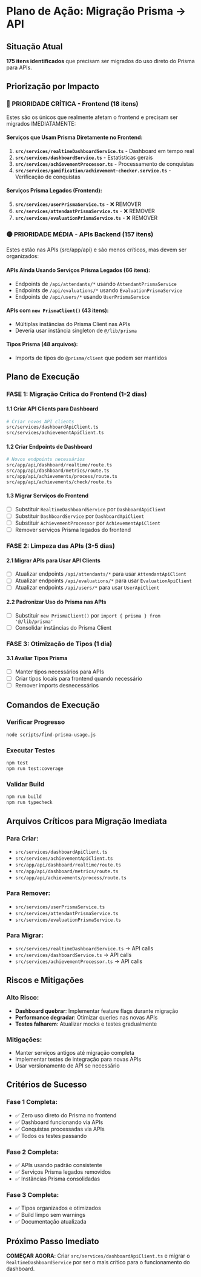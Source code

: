 # Plano de Ação: Migração Prisma → API

## Situação Atual
**175 itens identificados** que precisam ser migrados do uso direto do Prisma para APIs.

## Priorização por Impacto

### 🚨 PRIORIDADE CRÍTICA - Frontend (18 itens)

Estes são os únicos que realmente afetam o frontend e precisam ser migrados IMEDIATAMENTE:

#### Serviços que Usam Prisma Diretamente no Frontend:
1. **`src/services/realtimeDashboardService.ts`** - Dashboard em tempo real
2. **`src/services/dashboardService.ts`** - Estatísticas gerais  
3. **`src/services/achievementProcessor.ts`** - Processamento de conquistas
4. **`src/services/gamification/achievement-checker.service.ts`** - Verificação de conquistas

#### Serviços Prisma Legados (Frontend):
5. **`src/services/userPrismaService.ts`** - ❌ REMOVER
6. **`src/services/attendantPrismaService.ts`** - ❌ REMOVER  
7. **`src/services/evaluationPrismaService.ts`** - ❌ REMOVER

### 🟡 PRIORIDADE MÉDIA - APIs Backend (157 itens)

Estes estão nas APIs (src/app/api) e são menos críticos, mas devem ser organizados:

#### APIs Ainda Usando Serviços Prisma Legados (66 itens):
- Endpoints de `/api/attendants/*` usando `AttendantPrismaService`
- Endpoints de `/api/evaluations/*` usando `EvaluationPrismaService`  
- Endpoints de `/api/users/*` usando `UserPrismaService`

#### APIs com `new PrismaClient()` (43 itens):
- Múltiplas instâncias do Prisma Client nas APIs
- Deveria usar instância singleton de `@/lib/prisma`

#### Tipos Prisma (48 arquivos):
- Imports de tipos do `@prisma/client` que podem ser mantidos

## Plano de Execução

### FASE 1: Migração Crítica do Frontend (1-2 dias)

#### 1.1 Criar API Clients para Dashboard
```bash
# Criar novos API clients
src/services/dashboardApiClient.ts
src/services/achievementApiClient.ts
```

#### 1.2 Criar Endpoints de Dashboard
```bash
# Novos endpoints necessários
src/app/api/dashboard/realtime/route.ts
src/app/api/dashboard/metrics/route.ts
src/app/api/achievements/process/route.ts
src/app/api/achievements/check/route.ts
```

#### 1.3 Migrar Serviços do Frontend
- [ ] Substituir `RealtimeDashboardService` por `DashboardApiClient`
- [ ] Substituir `DashboardService` por `DashboardApiClient`
- [ ] Substituir `AchievementProcessor` por `AchievementApiClient`
- [ ] Remover serviços Prisma legados do frontend

### FASE 2: Limpeza das APIs (3-5 dias)

#### 2.1 Migrar APIs para Usar API Clients
- [ ] Atualizar endpoints `/api/attendants/*` para usar `AttendantApiClient`
- [ ] Atualizar endpoints `/api/evaluations/*` para usar `EvaluationApiClient`
- [ ] Atualizar endpoints `/api/users/*` para usar `UserApiClient`

#### 2.2 Padronizar Uso do Prisma nas APIs
- [ ] Substituir `new PrismaClient()` por `import { prisma } from '@/lib/prisma'`
- [ ] Consolidar instâncias do Prisma Client

### FASE 3: Otimização de Tipos (1 dia)

#### 3.1 Avaliar Tipos Prisma
- [ ] Manter tipos necessários para APIs
- [ ] Criar tipos locais para frontend quando necessário
- [ ] Remover imports desnecessários

## Comandos de Execução

### Verificar Progresso
```bash
node scripts/find-prisma-usage.js
```

### Executar Testes
```bash
npm test
npm run test:coverage
```

### Validar Build
```bash
npm run build
npm run typecheck
```

## Arquivos Críticos para Migração Imediata

### Para Criar:
- `src/services/dashboardApiClient.ts`
- `src/services/achievementApiClient.ts`
- `src/app/api/dashboard/realtime/route.ts`
- `src/app/api/dashboard/metrics/route.ts`
- `src/app/api/achievements/process/route.ts`

### Para Remover:
- `src/services/userPrismaService.ts`
- `src/services/attendantPrismaService.ts`
- `src/services/evaluationPrismaService.ts`

### Para Migrar:
- `src/services/realtimeDashboardService.ts` → API calls
- `src/services/dashboardService.ts` → API calls
- `src/services/achievementProcessor.ts` → API calls

## Riscos e Mitigações

### Alto Risco:
- **Dashboard quebrar**: Implementar feature flags durante migração
- **Performance degradar**: Otimizar queries nas novas APIs
- **Testes falharem**: Atualizar mocks e testes gradualmente

### Mitigações:
- Manter serviços antigos até migração completa
- Implementar testes de integração para novas APIs
- Usar versionamento de API se necessário

## Critérios de Sucesso

### Fase 1 Completa:
- ✅ Zero uso direto do Prisma no frontend
- ✅ Dashboard funcionando via APIs
- ✅ Conquistas processadas via APIs
- ✅ Todos os testes passando

### Fase 2 Completa:
- ✅ APIs usando padrão consistente
- ✅ Serviços Prisma legados removidos
- ✅ Instâncias Prisma consolidadas

### Fase 3 Completa:
- ✅ Tipos organizados e otimizados
- ✅ Build limpo sem warnings
- ✅ Documentação atualizada

## Próximo Passo Imediato

**COMEÇAR AGORA**: Criar `src/services/dashboardApiClient.ts` e migrar o `RealtimeDashboardService` por ser o mais crítico para o funcionamento do dashboard.